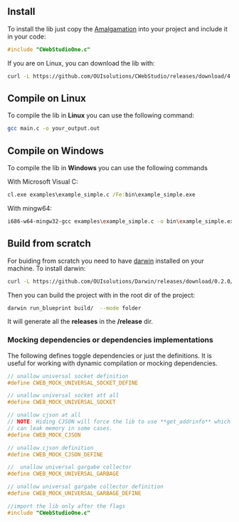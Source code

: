 

## Install

To install the lib just copy the [Amalgamation](https://github.com/OUIsolutions/CWebStudio/releases/download/4.0.0/CWebStudioOne.c) into your project and include it in your code:
```c
#include "CWebStudioOne.c"
```


If  you are on Linux, you can download the lib with:
```bash
curl -L https://github.com/OUIsolutions/CWebStudio/releases/download/4.0.0/CWebStudioOne.c -o CWebStudioOne.c
```

## Compile on Linux

To compile the lib in **Linux** you can use the following command:
```bash
gcc main.c -o your_output.out
```

## Compile on Windows

To compile the lib in **Windows** you can use the following commands

With Microsoft Visual C:
```cmd
cl.exe examples\example_simple.c /Fe:bin\example_simple.exe
```

With mingw64:
```bash
i686-w64-mingw32-gcc examples\example_simple.c -o bin\example_simple.exe -lws2_32
```

## Build from scratch

For buiding from scratch you need to have [darwin](https://github.com/OUIsolutions/Darwin/) installed on your machine. To install darwin:
```bash
curl -L https://github.com/OUIsolutions/Darwin/releases/download/0.2.0/darwin.out -o darwin.out && chmod +x darwin.out &&  sudo  mv darwin.out /usr/bin/darwin
```

Then you can build the project with in the root dir of the project:
```bash
darwin run_blueprint build/  --mode folder
```

It will generate all the **releases** in the **/release** dir.



### Mocking dependencies or dependencies implementations

The following defines toggle dependencies or just the definitions.
It is useful for  working with dynamic compilation or mocking dependencies.
```c
// unallow universal socket definition
#define CWEB_MOCK_UNIVERSAL_SOCKET_DEFINE

// unallow universal socket att all
#define CWEB_MOCK_UNIVERSAL_SOCKET

// unallow cjson at all
// NOTE: Hiding CJSON will force the lib to use **get_addrinfo** which
// can leak memory in some cases.
#define CWEB_MOCK_CJSON

// unallow cjson definition
#define CWEB_MOCK_CJSON_DEFINE

//  unallow universal gargabe collector
#define CWEB_MOCK_UNIVERSAL_GARBAGE

// unallow universal gargabe collector definition
#define CWEB_MOCK_UNIVERSAL_GARBAGE_DEFINE

//import the lib only after the flags
#include "CWebStudioOne.c"

```